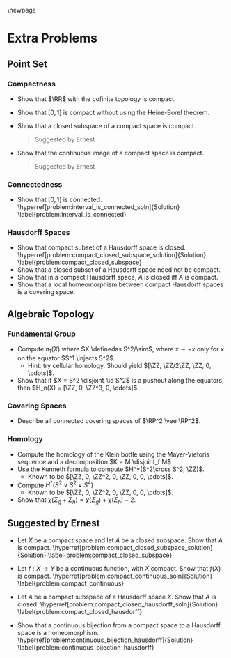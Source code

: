 \newpage
# Extra Problems

## Point Set

### Compactness

- Show that $\RR$ with the cofinite topology is compact.
- Show that $[0, 1]$ is compact without using the Heine-Borel theorem.
- Show that a closed subspace of a compact space is compact.
  
  > Suggested by Ernest

- Show that the continuous image of a compact space is compact.
  
  > Suggested by Ernest

### Connectedness

- Show that $[0, 1]$ is connected.
  \hyperref[problem:interval_is_connected_soln]{Solution} \label{problem:interval_is_connected}

### Hausdorff Spaces

- Show that compact subset of a Hausdorff space is closed.
  \hyperref[problem:compact_closed_subspace_solution]{Solution} \label{problem:compact_closed_subspace}
- Show that a closed subset of a Hausdorff space need not be compact.
- Show that in a compact Hausdorff space, $A$ is closed iff $A$ is compact.
- Show that a local homeomorphism between compact Hausdorff spaces is a covering space.

## Algebraic Topology

### Fundamental Group

- Compute $\pi_1(X)$ where $X \definedas S^2/\sim$, where $x\sim -x$ only for $x$ on the equator $S^1 \injects S^2$.
  - Hint: try cellular homology. Should yield $[\ZZ, \ZZ/2\ZZ, \ZZ, 0, \cdots]$.
- Show that if $X = S^2 \disjoint_\id S^2$ is a pushout along the equators, then $H_n(X) = [\ZZ, 0, \ZZ^3, 0, \cdots]$.

### Covering Spaces

- Describe all connected covering spaces of $\RP^2 \vee \RP^2$.

### Homology

- Compute the homology of the Klein bottle using the Mayer-Vietoris sequence and a decomposition $K = M \disjoint_f M$
- Use the Kunneth formula to compute $H^*(S^2\cross S^2; \ZZ)$.
  - Known to be $[\ZZ, 0, \ZZ^2, 0, \ZZ, 0, 0, \cdots]$.
- Compute $H^*(S^2 \vee S^2 \vee S^4)$
  - Known to be $[\ZZ, 0, \ZZ^2, 0, \ZZ, 0, 0, \cdots]$.
- Show that $\chi(\Sigma_g + \Sigma_h) = \chi(\Sigma_g)  + \chi(\Sigma_h) - 2$.

## Suggested by Ernest

- Let $X$ be a compact space and let $A$ be a closed subspace. 
  Show that $A$ is compact. 
  \hyperref[problem:compact_closed_subspace_solution]{Solution} \label{problem:compact_closed_subspace}

- Let $f : X \to Y$ be a continuous function, with $X$ compact. 
  Show that $f(X)$ is compact.
  \hyperref[problem:compact_continuous_soln]{Solution} \label{problem:compact_continuous}

- Let $A$ be a compact subspace of a Hausdorff space $X$. 
  Show that $A$ is closed.
  \hyperref[problem:compact_closed_hausdorff_soln]{Solution} \label{problem:compact_closed_hausdorff}

- Show that a continuous bijection from a compact space to a Hausdorff space is a homeomorphism.
  \hyperref[problem:continuous_bijection_hausdorff]{Solution} \label{problem:continuous_bijection_hausdorff}


